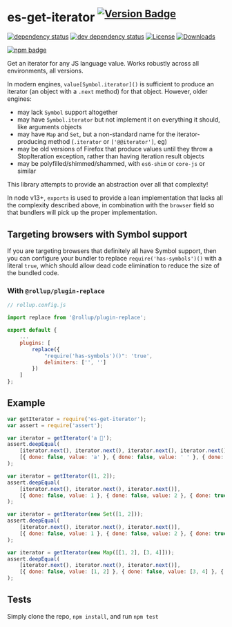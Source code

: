 # es-get-iterator <sup>[![Version Badge][npm-version-svg]][package-url]</sup>

[![dependency status][deps-svg]][deps-url]
[![dev dependency status][dev-deps-svg]][dev-deps-url]
[![License][license-image]][license-url]
[![Downloads][downloads-image]][downloads-url]

[![npm badge][npm-badge-png]][package-url]

Get an iterator for any JS language value. Works robustly across all environments, all versions.

In modern engines, `value[Symbol.iterator]()` is sufficient to produce an iterator (an object with a `.next` method) for
that object. However, older engines:

- may lack `Symbol` support altogether
- may have `Symbol.iterator` but not implement it on everything it should, like arguments objects
- may have `Map` and `Set`, but a non-standard name for the iterator-producing method (`.iterator` or `['@@iterator']`,
  eg)
- may be old versions of Firefox that produce values until they throw a StopIteration exception, rather than having
  iteration result objects
- may be polyfilled/shimmed/shammed, with `es6-shim` or `core-js` or similar

This library attempts to provide an abstraction over all that complexity!

In node v13+, `exports` is used to provide a lean implementation that lacks all the complexity described above, in
combination with the `browser` field so that bundlers will pick up the proper implementation.

## Targeting browsers with Symbol support

If you are targeting browsers that definitely all have Symbol support, then you can configure your bundler to
replace `require('has-symbols')()` with a literal `true`, which should allow dead code elimination to reduce the size of
the bundled code.

### With `@rollup/plugin-replace`

```js
// rollup.config.js

import replace from '@rollup/plugin-replace';

export default {
	...
	plugins: [
		replace({
			"require('has-symbols')()": 'true',
			delimiters: ['', '']
		})
	]
};
```

## Example

```js
var getIterator = require('es-get-iterator');
var assert = require('assert');

var iterator = getIterator('a 💩');
assert.deepEqual(
	[iterator.next(), iterator.next(), iterator.next(), iterator.next()],
	[{ done: false, value: 'a' }, { done: false, value: ' ' }, { done: false, value: '💩' }, { done: true, value: undefined }]
);

var iterator = getIterator([1, 2]);
assert.deepEqual(
	[iterator.next(), iterator.next(), iterator.next()],
	[{ done: false, value: 1 }, { done: false, value: 2 }, { done: true, value: undefined }]
);

var iterator = getIterator(new Set([1, 2]));
assert.deepEqual(
	[iterator.next(), iterator.next(), iterator.next()],
	[{ done: false, value: 1 }, { done: false, value: 2 }, { done: true, value: undefined }]
);

var iterator = getIterator(new Map([[1, 2], [3, 4]]));
assert.deepEqual(
	[iterator.next(), iterator.next(), iterator.next()],
	[{ done: false, value: [1, 2] }, { done: false, value: [3, 4] }, { done: true, value: undefined }]
);
```

## Tests

Simply clone the repo, `npm install`, and run `npm test`

[package-url]: https://npmjs.org/package/es-get-iterator

[npm-version-svg]: https://versionbadg.es/ljharb/es-get-iterator.svg

[deps-svg]: https://david-dm.org/ljharb/es-get-iterator.svg

[deps-url]: https://david-dm.org/ljharb/es-get-iterator

[dev-deps-svg]: https://david-dm.org/ljharb/es-get-iterator/dev-status.svg

[dev-deps-url]: https://david-dm.org/ljharb/es-get-iterator#info=devDependencies

[npm-badge-png]: https://nodei.co/npm/es-get-iterator.png?downloads=true&stars=true

[license-image]: https://img.shields.io/npm/l/es-get-iterator.svg

[license-url]: LICENSE

[downloads-image]: https://img.shields.io/npm/dm/es-get-iterator.svg

[downloads-url]: https://npm-stat.com/charts.html?package=es-get-iterator
